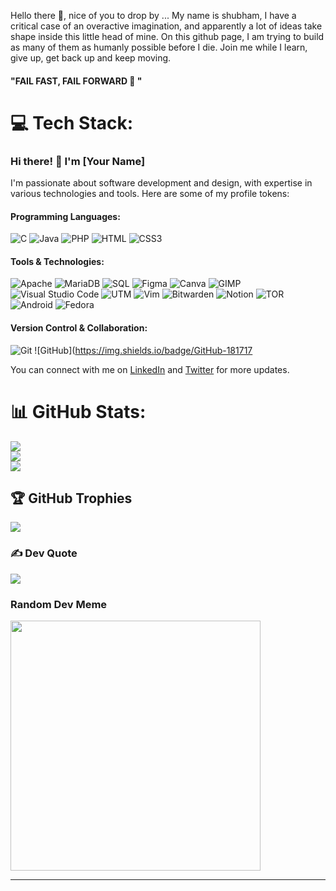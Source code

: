 Hello there 👋, nice of you to drop by ... My name is shubham, I have a critical case of an overactive imagination, and apparently a lot of ideas take shape inside this little head of mine.
On this github page, I am trying to build as many of them as humanly possible before I die. Join me while I learn, give up, get back up and keep moving.

#### "FAIL FAST, FAIL FORWARD 🚀 "

<!-- Let's team up, collaborate, and bring ideas to life! Reach out, and let's embark on a thrilling journey together. -->

# 💻 Tech Stack:
<!-- ![C++](https://img.shields.io/badge/c++-%2300599C.svg?style=for-the-badge&logo=c%2B%2B&logoColor=white) -->
<!-- ![GithubPages](https://img.shields.io/badge/github%20pages-121013?style=plastic&logo=github&logoColor=white) -->
<!-- ![Shell Script](https://img.shields.io/badge/shell_script-%23121011.svg?style=plastic&logo=gnu-bash&logoColor=white) -->
### Hi there! 👋 I'm [Your Name]

I'm passionate about software development and design, with expertise in various technologies and tools. Here are some of my profile tokens:

#### Programming Languages:
![C](https://img.shields.io/badge/C-00599C?style=for-the-badge&logo=c&logoColor=white&style=for-the-badge&labelColor=black&logoColor=white&color=2bbc8a) ![Java](https://img.shields.io/badge/Java-007396?style=for-the-badge&logo=java&logoColor=white&style=for-the-badge&labelColor=black&logoColor=white&color=2bbc8a) ![PHP](https://img.shields.io/badge/PHP-777BB4?style=for-the-badge&logo=php&logoColor=white&style=for-the-badge&labelColor=black&logoColor=white&color=2bbc8a) ![HTML](https://img.shields.io/badge/HTML-E34F26?style=for-the-badge&logo=html5&logoColor=white&style=for-the-badge&labelColor=black&logoColor=white&color=2bbc8a) ![CSS3](https://img.shields.io/badge/CSS3-1572B6?style=for-the-badge&logo=css3&logoColor=white&style=for-the-badge&labelColor=black&logoColor=white&color=2bbc8a)

#### Tools & Technologies:
![Apache](https://img.shields.io/badge/Apache-D22128?style=for-the-badge&logo=apache&logoColor=white&style=for-the-badge&labelColor=black&logoColor=white&color=2bbc8a) ![MariaDB](https://img.shields.io/badge/MariaDB-003545?style=for-the-badge&logo=mariadb&logoColor=white&style=for-the-badge&labelColor=black&logoColor=white&color=2bbc8a) ![SQL](https://img.shields.io/badge/SQL-4479A1?style=for-the-badge&logo=sql&logoColor=white&style=for-the-badge&labelColor=black&logoColor=white&color=2bbc8a) ![Figma](https://img.shields.io/badge/Figma-F24E1E?style=for-the-badge&logo=figma&logoColor=white&style=for-the-badge&labelColor=black&logoColor=white&color=2bbc8a) ![Canva](https://img.shields.io/badge/Canva-00C4CC?style=for-the-badge&logo=canva&logoColor=white&style=for-the-badge&labelColor=black&logoColor=white&color=2bbc8a) ![GIMP](https://img.shields.io/badge/GIMP-5C5543?style=for-the-badge&logo=gimp&logoColor=white&style=for-the-badge&labelColor=black&logoColor=white&color=2bbc8a) ![Visual Studio Code](https://img.shields.io/badge/Visual%20Studio%20Code-007ACC?style=for-the-badge&logo=visual-studio-code&logoColor=white&style=for-the-badge&labelColor=black&logoColor=white&color=2bbc8a) ![UTM](https://img.shields.io/badge/UTM-9B4F96?style=for-the-badge&logo=utm&logoColor=white&style=for-the-badge&labelColor=black&logoColor=white&color=2bbc8a) ![Vim](https://img.shields.io/badge/Vim-019733?style=for-the-badge&logo=vim&logoColor=white&style=for-the-badge&labelColor=black&logoColor=white&color=2bbc8a) ![Bitwarden](https://img.shields.io/badge/Bitwarden-175DDC?style=for-the-badge&logo=bitwarden&logoColor=white&style=for-the-badge&labelColor=black&logoColor=white&color=2bbc8a) ![Notion](https://img.shields.io/badge/Notion-000000?style=for-the-badge&logo=notion&logoColor=white&style=for-the-badge&labelColor=black&logoColor=white&color=2bbc8a) ![TOR](https://img.shields.io/badge/TOR-7E4798?style=for-the-badge&logo=tor&logoColor=white&style=for-the-badge&labelColor=black&logoColor=white&color=2bbc8a) ![Android](https://img.shields.io/badge/Android-3DDC84?style=for-the-badge&logo=android&logoColor=white&style=for-the-badge&labelColor=black&logoColor=white&color=2bbc8a) ![Fedora](https://img.shields.io/badge/Fedora-294172?style=for-the-badge&logo=fedora&logoColor=white&style=for-the-badge&labelColor=black&logoColor=white&color=2bbc8a)

#### Version Control & Collaboration:
![Git](https://img.shields.io/badge/Git-F05032?style=for-the-badge&logo=git&logoColor=white&style=for-the-badge&labelColor=black&logoColor=white&color=2bbc8a) ![GitHub](https://img.shields.io/badge/GitHub-181717

You can connect with me on [LinkedIn](https://www.linkedin.com/in/shubham-1) and [Twitter](https://twitter.com/shubhams1_) for more updates. 

# 📊 GitHub Stats:
![](https://github-readme-stats.vercel.app/api?username=booringreader&theme=react&hide_border=false&include_all_commits=true&count_private=true)<br/>
![](https://github-readme-streak-stats.herokuapp.com/?user=booringreader&theme=react&hide_border=false)<br/>
![](https://github-readme-stats.vercel.app/api/top-langs/?username=booringreader&theme=react&hide_border=false&include_all_commits=true&count_private=true&layout=compact)

## 🏆 GitHub Trophies
![](https://github-profile-trophy.vercel.app/?username=booringreader&theme=flat&no-frame=true&no-bg=true&margin-w=4)

### ✍️ Dev Quote
![](https://quotes-github-readme.vercel.app/api?type=horizontal&theme=radical)

### Random Dev Meme
<img src='https://randommeme-five.vercel.app/' style="height: 400px;"/>

---
<!-- [![](https://visitcount.itsvg.in/api?id=booringreader&icon=5&color=12)](https://visitcount.itsvg.in) -->
